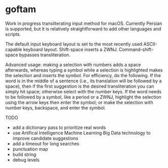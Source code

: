# goftam

Work in progress transliterating input method for macOS. Currently Persian is
supported, but it is relatively straightforward to add other languages and
scripts.

The default input keyboard layout is set to the most recently used
ASCII-capable keyboard layout. Shift-space inserts a ZWNJ. Command-shift-space
bypasses transliteration.

Advanced usage: making a selection with numbers adds a space afterwards,
whereas typing a symbol while a selection is highlighted makes the selection
and inserts the symbol. For efficiency, do the following. If the word is in the
middle of a sentence (i.e., its translation will be followed by a space), then
if the first suggestion is the desired transliteration you can simply hit
space; otherwise select with the number keys. If the word needs to be followed
by a symbol, like a period or a ZWNJ, highlight the selection using the arrow
keys then enter the symbol; or make the selection with number keys, backspace,
and enter the symbol.

TODO
- add a dictionary pass to prioritize real words
- use Artifical Intelligence Machine Learning Big Data technology to improve
  candidate suggestions
- add a timeout for long searches
- punctuation map
- build string
- debug levels
